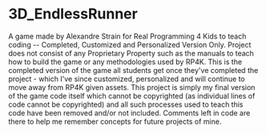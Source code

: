 # 3D_EndlessRunner
A game made by Alexandre Strain for Real Programming 4 Kids to teach coding -- Completed, Customized and Personalized Version Only. Project does not consist of any Proprietary Property such as the manuals to teach how to build the game or any methodologies used by RP4K. This is the completed version of the game all students get once they've completed the project - which I've since customized, personalized and will continue to move away from RP4K given assets. This project is simply my final version of the game code itself which cannot be copyrighted (as individual lines of code cannot be copyrighted) and all such processes used to teach this code have been removed and/or not included. Comments left in code are there to help me remember concepts for future projects of mine.

